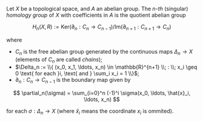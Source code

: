 Let $X$ be a topological space, and $A$ an abelian group. The $n$-*th* (singular) *homology group* of $X$ with coefficients in $A$ is the quotient abelian group

$$
H_n(X, R) := \mathrm{Ker}(\partial_n: C_{n} \to C_{n-1}) / \mathrm{Im}(\partial_{n+1}: C_{n+1} \to C_{n})
$$

where 

- $C_n$ is the free abelian group generated by the continuous maps $\Delta_n \to X$ (elements of $C_n$ are called *chains*);
- $\Delta_n := \\{ (x_0, x_1, \ldots, x_n) \in \mathbb{R}^{n+1} \\; : \\; x_i \geq 0 \text{ for each }i, \text{ and } \sum_i x_i = 1 \\}$;
- $\partial_n: C_n \to C_{n-1}$ is the boundary map given by

$$
\partial_n(\sigma) = \sum_{i=0}^n (-1)^i \sigma(x_0, \ldots, \hat{x}_i, \ldots, x_n)
$$

for each $\sigma: \Delta_n \to X$ (where $\hat{x}_i$ means the coordinate $x_i$ is ommited).
